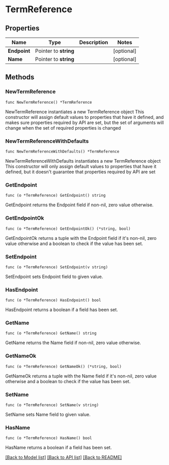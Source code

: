 # TermReference

## Properties

Name | Type | Description | Notes
------------ | ------------- | ------------- | -------------
**Endpoint** | Pointer to **string** |  | [optional] 
**Name** | Pointer to **string** |  | [optional] 

## Methods

### NewTermReference

`func NewTermReference() *TermReference`

NewTermReference instantiates a new TermReference object
This constructor will assign default values to properties that have it defined,
and makes sure properties required by API are set, but the set of arguments
will change when the set of required properties is changed

### NewTermReferenceWithDefaults

`func NewTermReferenceWithDefaults() *TermReference`

NewTermReferenceWithDefaults instantiates a new TermReference object
This constructor will only assign default values to properties that have it defined,
but it doesn't guarantee that properties required by API are set

### GetEndpoint

`func (o *TermReference) GetEndpoint() string`

GetEndpoint returns the Endpoint field if non-nil, zero value otherwise.

### GetEndpointOk

`func (o *TermReference) GetEndpointOk() (*string, bool)`

GetEndpointOk returns a tuple with the Endpoint field if it's non-nil, zero value otherwise
and a boolean to check if the value has been set.

### SetEndpoint

`func (o *TermReference) SetEndpoint(v string)`

SetEndpoint sets Endpoint field to given value.

### HasEndpoint

`func (o *TermReference) HasEndpoint() bool`

HasEndpoint returns a boolean if a field has been set.

### GetName

`func (o *TermReference) GetName() string`

GetName returns the Name field if non-nil, zero value otherwise.

### GetNameOk

`func (o *TermReference) GetNameOk() (*string, bool)`

GetNameOk returns a tuple with the Name field if it's non-nil, zero value otherwise
and a boolean to check if the value has been set.

### SetName

`func (o *TermReference) SetName(v string)`

SetName sets Name field to given value.

### HasName

`func (o *TermReference) HasName() bool`

HasName returns a boolean if a field has been set.


[[Back to Model list]](../README.md#documentation-for-models) [[Back to API list]](../README.md#documentation-for-api-endpoints) [[Back to README]](../README.md)


